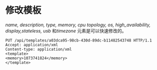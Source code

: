 # 修改模板

*name, description, type, memory, cpu topology, os, high\_availability,
display,stateless, usb* 和*timezone* 元素是可以快速修改的。

                            
    PUT /api/templates/a03dca95-98cb-430d-89dc-b11482543748 HTTP/1.1
    Accept: application/xml
    Content-type: application/xml
    <template>
    <memory>1073741824</memory>
    </template>
                            
                        
